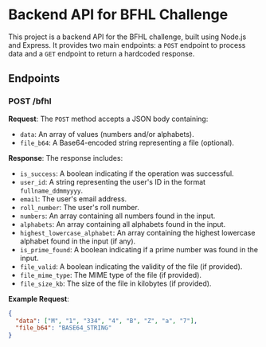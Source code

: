 # Backend API for BFHL Challenge

This project is a backend API for the BFHL challenge, built using Node.js and Express. It provides two main endpoints: a `POST` endpoint to process data and a `GET` endpoint to return a hardcoded response.

## Endpoints

### POST /bfhl

**Request**:
The `POST` method accepts a JSON body containing:
- `data`: An array of values (numbers and/or alphabets).
- `file_b64`: A Base64-encoded string representing a file (optional).

**Response**:
The response includes:
- `is_success`: A boolean indicating if the operation was successful.
- `user_id`: A string representing the user's ID in the format `fullname_ddmmyyyy`.
- `email`: The user's email address.
- `roll_number`: The user's roll number.
- `numbers`: An array containing all numbers found in the input.
- `alphabets`: An array containing all alphabets found in the input.
- `highest_lowercase_alphabet`: An array containing the highest lowercase alphabet found in the input (if any).
- `is_prime_found`: A boolean indicating if a prime number was found in the input.
- `file_valid`: A boolean indicating the validity of the file (if provided).
- `file_mime_type`: The MIME type of the file (if provided).
- `file_size_kb`: The size of the file in kilobytes (if provided).

**Example Request**:
```json
{
  "data": ["M", "1", "334", "4", "B", "Z", "a", "7"],
  "file_b64": "BASE64_STRING"
}
